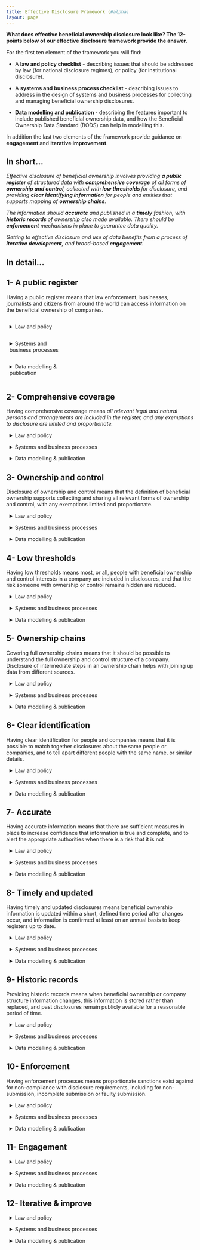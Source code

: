 ```yaml
---
title: Effective Disclosure Framework (#alpha)
layout: page
---
```

<style>
    
    .toggle {
        padding-inline-start: 0em;
        list-style-type: none;
    }
    /* Indent toggle children */
    
    .toggle > li > details {
        padding-left: 1.7em;
    }
    
    .toggle > li > details > summary {
        margin-left: -1.1em;
    }
    
    p > .user {
        opacity: 0.5;
    }
    
    td > .user,
    td > time {
        white-space: nowrap;
    }
    
    input[type="checkbox"] {
        transform: scale(1.5);
        margin-right: 0.6em;
        vertical-align: middle;
    }

    .checkbox {
        display: inline-flex;
        vertical-align: text-bottom;
        width: 16;
        height: 16;
        background-size: 16px;
        margin-left: 2px;
        margin-right: 5px;
    }
    
    .checkbox-on {
        background-image: url("data:image/svg+xml;charset=UTF-8,%3Csvg%20width%3D%2216%22%20height%3D%2216%22%20viewBox%3D%220%200%2016%2016%22%20fill%3D%22none%22%20xmlns%3D%22http%3A%2F%2Fwww.w3.org%2F2000%2Fsvg%22%3E%0A%3Crect%20width%3D%2216%22%20height%3D%2216%22%20fill%3D%22%2358A9D7%22%2F%3E%0A%3Cpath%20d%3D%22M6.71429%2012.2852L14%204.9995L12.7143%203.71436L6.71429%209.71378L3.28571%206.2831L2%207.57092L6.71429%2012.2852Z%22%20fill%3D%22white%22%2F%3E%0A%3C%2Fsvg%3E");
    }
    
    .checkbox-off {
        background-image: url("data:image/svg+xml;charset=UTF-8,%3Csvg%20width%3D%2216%22%20height%3D%2216%22%20viewBox%3D%220%200%2016%2016%22%20fill%3D%22none%22%20xmlns%3D%22http%3A%2F%2Fwww.w3.org%2F2000%2Fsvg%22%3E%0A%3Crect%20x%3D%220.75%22%20y%3D%220.75%22%20width%3D%2214.5%22%20height%3D%2214.5%22%20fill%3D%22white%22%20stroke%3D%22%2336352F%22%20stroke-width%3D%221.5%22%2F%3E%0A%3C%2Fsvg%3E");
    }
</style>
<article id="ab80ad47-8a16-4564-843b-df15969261a4" class="page sans">
    <div class="page-body">
        <p id="68de0ca2-8384-4208-a597-89b9f27a090b" class=""><strong>What does effective beneficial ownership disclosure look like? The 12-points below of our effective disclosure framework provide the answer. </strong></p>
        <p id="ea93b45f-14d4-4697-a04d-0eb15a2d19c0" class="">For the first ten element of the framework you will find:</p>
        <ul id="2b258b16-94c0-4e8c-ac31-7d6836f2fffa" class="bulleted-list">
            <li>A <strong>law and policy checklist</strong> - describing issues that should be addressed by law (for national disclosure regimes), or policy (for institutional disclosure).</li>
        </ul>
        <ul id="4d935753-ba0f-4226-b6f6-b201ee161e15" class="bulleted-list">
            <li>A <strong>systems and business process checklist</strong> - describing issues to address in the design of systems and business processes for collecting and managing beneficial ownership disclosures.</li>
        </ul>
        <ul id="b86dd533-6724-4b63-a846-ae0f2bf4addf" class="bulleted-list">
            <li><strong>Data modelling and publication  </strong> - describing the features important to include published beneficial ownership data, and how the Beneficial Ownership Data Standard (BODS) can help in modelling this.</li>
        </ul>
        <p id="0ea83f0f-444c-424f-b5cf-a58b5b61591c" class="">In addition the last two elements of the framework provide guidance on <strong>engagement </strong>and <strong>iterative improvement</strong>. </p>
        <h1 id="7a4d9ba8-05d4-44f1-b640-328c7ee2481f" class="">In short...</h1>
        <p id="d5b14333-83db-4770-a60c-643232a237fd" class=""><em>Effective disclosure of beneficial ownership involves providing </em><em><strong>a public register </strong></em><em>of structured data with </em><em><strong>comprehensive coverage</strong></em><em> of all forms of </em><em><strong>ownership and control</strong></em><em>, collected with </em><em><strong>low thresholds </strong></em><em>for disclosure, and providing </em><em><strong>clear identifying information</strong></em><em> for people and entities that supports mapping of </em><em><strong>ownership chains</strong></em><em>. </em></p>
        <p id="fd2c6101-d665-4d2a-80b9-53bec62572c0" class=""><em>The information should </em><strong><em>accurate</em></strong><em> and published in a </em><em><strong>timely</strong></em><em> fashion, with </em><em><strong>historic records </strong></em><em>of ownership also made available. There should be </em><strong><em>enforcement</em></strong><em> mechanisms in place to guarantee data quality. </em></p>
        <p id="17c1d810-c0a8-4965-80aa-7e0cf3afa1ed" class=""><em>Getting to effective disclosure and use of data benefits from a process of </em><strong><em>iterative development</em></strong><em>, and broad-based </em><strong><em>engagement</em></strong><em>.</em></p>
        <h1 id="ce418858-cadb-406a-829c-7f6854cb0cd8" class="">In detail...</h1>
        <h2 id="9e297dfe-0faf-4a06-a881-c9c7f4fc0f51" class="">1- A public register</h2>
        <p id="0b2e67a2-c3c2-4841-bc2c-5b97f7fed8c3" class="">Having a public register means that law enforcement, businesses, journalists and citizens from around the world can access information on the beneficial ownership of companies.</p>
        <div id="666d7cde-5124-4372-a44a-fcf250b655a6" class="column-list">
            <div id="a42538b9-b688-4dca-8792-e5ab453c6ad2" style="width:33.333333333333336%" class="column">
                <ul id="9fe7bdb7-4768-41d1-a874-10084cdf15c8" class="toggle">
                    <li>
                        <details closed>
                            <summary>Law and policy</summary>
                            <ul id="2c723647-0da1-4d01-8ecc-748455facb05" class="to-do-list">
                                <li>
                                    <div class="checkbox checkbox-off"></div> <span class="to-do-children-unchecked">There is a central register of beneficial ownership <a href="https://www.openownership.org/uploads/the%2Dcase%2Dfor%2Dpublic%2Dbeneficial%2Downership.pdf">Read More &gt;&gt;</a></span></li>
                            </ul>
                            <ul id="97ef2bd8-6c83-4480-89ca-392636b616a4" class="to-do-list">
                                <li>
                                    <div class="checkbox checkbox-off"></div> <span class="to-do-children-unchecked">The register is accessible online</span></li>
                            </ul>
                            <ul id="d9d43ade-5330-4e9a-a34e-df74270b6626" class="to-do-list">
                                <li>
                                    <div class="checkbox checkbox-off"></div> <span class="to-do-children-unchecked">Access is available to anyone</span></li>
                            </ul>
                            <ul id="a8ce0c61-5088-4641-a04a-c26c601f71cb" class="to-do-list">
                                <li>
                                    <div class="checkbox checkbox-off"></div> <span class="to-do-children-unchecked">Access does not require registration</span></li>
                            </ul>
                            <ul id="c08d00d8-fcac-4223-9993-aa0da9a090c7" class="to-do-list">
                                <li>
                                    <div class="checkbox checkbox-off"></div> <span class="to-do-children-unchecked">Access is free of charge</span></li>
                            </ul>
                            <ul id="75b6f825-ef16-41e1-a593-1b6eb4df18db" class="to-do-list">
                                <li>
                                    <div class="checkbox checkbox-off"></div> <span class="to-do-children-unchecked">Access is free of restrictive terms and conditions</span></li>
                            </ul>
                            <ul id="e83c5163-eab5-46d5-b498-02444775fb2b" class="to-do-list">
                                <li>
                                    <div class="checkbox checkbox-off"></div> <span class="to-do-children-unchecked">Relevant privacy laws and policies have been considered <a href="https://www.openownership.org/uploads/oo%2Ddata%2Dprotection%2Dand%2Dprivacy%2D188205.pdf">Read More &gt;&gt;</a></span></li>
                            </ul>
                        </details>
                    </li>
                </ul>
            </div>
            <div id="d702d7fc-dc03-4c0b-be6a-a7bc9bdc8950" style="width:33.333333333333336%" class="column">
                <ul id="8544f99e-1d13-4238-bf90-1ef1bffc73d9" class="toggle">
                    <li>
                        <details closed>
                            <summary>Systems and business processes</summary>
                            <ul id="4573ab99-72e6-4df6-a58f-0021a6484941" class="to-do-list">
                                <li>
                                    <div class="checkbox checkbox-off"></div> <span class="to-do-children-unchecked">The register can be searched by company name</span></li>
                            </ul>
                            <ul id="125d51ba-d35d-442e-bc63-fa258da04b8c" class="to-do-list">
                                <li>
                                    <div class="checkbox checkbox-off"></div> <span class="to-do-children-unchecked">The register can be searched by beneficial owner name</span></li>
                            </ul>
                            <p id="b855ac65-d0f9-46cd-85d1-c31cd03114ec" class="">
                            </p>
                        </details>
                    </li>
                </ul>
            </div>
            <div id="16ec26b9-c21b-4ecc-8009-595eac6f29dc" style="width:33.33333333333333%" class="column">
                <ul id="f3507874-d39c-4861-8dbe-2950eee08b5c" class="toggle">
                    <li>
                        <details closed>
                            <summary>Data modelling &amp; publication</summary>
                            <ul id="2d9a90d2-99d7-40ff-a889-751d6dec5366" class="to-do-list">
                                <li>
                                    <div class="checkbox checkbox-off"></div> <span class="to-do-children-unchecked">Information is collected and published as structured data</span></li>
                            </ul>
                            <ul id="9860bbbb-84b5-4dbd-9e3d-6d14f0115176" class="to-do-list">
                                <li>
                                    <div class="checkbox checkbox-off"></div> <span class="to-do-children-unchecked">Data is openly licensed</span></li>
                            </ul>
                            <ul id="75c26e58-8f44-448a-b020-6332873c9518" class="to-do-list">
                                <li>
                                    <div class="checkbox checkbox-off"></div> <span class="to-do-children-unchecked">Data is available in bulk</span></li>
                            </ul>
                            <ul id="a351e5c3-5c7e-48db-ba9c-1e457e56963d" class="to-do-list">
                                <li>
                                    <div class="checkbox checkbox-off"></div> <span class="to-do-children-unchecked">Bulk data is free of charge</span></li>
                            </ul>
                            <ul id="1c409680-d127-47d3-987f-4dec95ee6223" class="to-do-list">
                                <li>
                                    <div class="checkbox checkbox-off"></div> <span class="to-do-children-unchecked">Data is available via API</span></li>
                            </ul>
                            <ul id="d7228f37-12eb-4811-894c-0c6c60c3a4ed" class="to-do-list">
                                <li>
                                    <div class="checkbox checkbox-off"></div> <span class="to-do-children-unchecked">API access is free of charge</span></li>
                            </ul>
                            <ul id="24591589-2229-4cb6-9538-ab3b59823590" class="to-do-list">
                                <li>
                                    <div class="checkbox checkbox-off"></div> <span class="to-do-children-unchecked">Data is in BODS format <a href="ttp://standard.openownership.org">Read More &gt;&gt;</a></span></li>
                            </ul>
                        </details>
                    </li>
                </ul>
            </div>
        </div>
        <h2 id="5c364cfd-a6a4-45ae-a1a9-409a36b627c4" class="">2- Comprehensive coverage</h2>
        <p id="8d8821c9-2a4f-4a4e-8610-9f593caa1c40" class="">Having comprehensive coverage means <em>all relevant legal and natural persons and arrangements are included in the register, and any exemptions to disclosure are limited and proportionate.</em></p>
        <ul id="359c4a1a-341a-4874-b86c-97f0d6cefa74" class="toggle">
            <li>
                <details closed>
                    <summary>Law and policy</summary>
                    <ul id="ebd17985-05dc-4747-8a2b-cdad75eac3c3" class="to-do-list">
                        <li>
                            <div class="checkbox checkbox-off"></div> <span class="to-do-children-unchecked">Definitions clearly specify which legal entities and arrangements are covered by disclosure requirements</span></li>
                    </ul>
                    <ul id="f56e5b16-f9f9-452b-815f-185f561e9d00" class="to-do-list">
                        <li>
                            <div class="checkbox checkbox-off"></div> <span class="to-do-children-unchecked">Both nationals and non-national beneficial owners are covered by disclosure requirements</span></li>
                    </ul>
                    <ul id="ba5f175c-16dc-4b8f-b959-b86a9e87cca1" class="to-do-list">
                        <li>
                            <div class="checkbox checkbox-off"></div> <span class="to-do-children-unchecked">Any exemptions to the disclosure requirements for legal entities are clearly defined</span></li>
                    </ul>
                    <ul id="f724f0d3-6eae-4b5d-bf56-05e26a077b39" class="to-do-list">
                        <li>
                            <div class="checkbox checkbox-off"></div> <span class="to-do-children-unchecked">Any exemptions to the disclosure requirements for beneficial owners (natural persons) are clearly defined</span></li>
                    </ul>
                    <ul id="444f04ac-3a55-4e6f-92c2-e738c1c81fa6" class="to-do-list">
                        <li>
                            <div class="checkbox checkbox-off"></div> <span class="to-do-children-unchecked">The presence of, and reasons for, each case-by-case exemption must be clearly described</span></li>
                    </ul>
                </details>
            </li>
        </ul>
        <ul id="d8e0188f-1333-4748-8bec-42edb5dcd11c" class="toggle">
            <li>
                <details closed>
                    <summary>Systems and business processes</summary>
                    <ul id="107f8b6a-5fbe-4df8-8167-3c264a8d9342" class="to-do-list">
                        <li>
                            <div class="checkbox checkbox-off"></div> <span class="to-do-children-unchecked">There are clear business rules for how to apply for, and when to grant, exemptions</span></li>
                    </ul>
                    <ul id="f6e96551-64f5-4217-9d99-b62a418bfed3" class="to-do-list">
                        <li>
                            <div class="checkbox checkbox-off"></div> <span class="to-do-children-unchecked">((ToDo - Sys version of: The presence of, and reasons for, each case-by-case exemption must be clearly described))</span></li>
                    </ul>
                    <ul id="939ff6ae-ea02-4dbf-8154-68811386fede" class="to-do-list">
                        <li>
                            <div class="checkbox checkbox-off"></div> <span class="to-do-children-unchecked">Where case-by-case exemptions are granted, policies are in place to redact or remove existing data</span></li>
                    </ul>
                </details>
            </li>
        </ul>
        <ul id="021dbe75-c322-49a2-b0da-b022fa5b0cc7" class="toggle">
            <li>
                <details closed>
                    <summary>Data modelling &amp; publication</summary>
                    <ul id="2cd0a430-e5af-40ca-9889-4d3e4110a1f4" class="to-do-list">
                        <li>
                            <div class="checkbox checkbox-off"></div> <span class="to-do-children-unchecked">((ToDo - Data version of The presence of, and reasons for, each case-by-case exemption must be clearly described))</span></li>
                    </ul>
                    <p id="cfd32366-654b-4618-ab94-74ee9c3a1c85" class="block-color-blue_background">BODS provides the means to describe a wide range of legal entities, and supports publication of details on exemptions through the <code><a href="%5Bhttp://standard.openownership.org/en/v0%E2%B8%BB2%E2%B8%BB0/schema/reference.html#person%E2%B8%BBstatement.json,,personType%5D(http://standard.openownership.org/en/v0%E2%B8%BB2%E2%B8%BB0/schema/reference.html#person%E2%B8%BBstatement.json,,personType)">personType</a></code> and <code><a href="%5Bhttp://standard.openownership.org/en/v0%E2%B8%BB2%E2%B8%BB0/schema/reference.html#person%E2%B8%BBstatement.json,,unspecifiedPersonDetails/reason%5D(http://standard.openownership.org/en/v0%E2%B8%BB2%E2%B8%BB0/schema/reference.html#person%E2%B8%BBstatement.json,,unspecifiedPersonDetails/reason)">unspecifiedPersonDetails</a></code> fields.</p>
                </details>
            </li>
        </ul>
        <h2 id="c0064816-0d6a-4421-84f0-74459878808d" class="">3- Ownership and control</h2>
        <p id="366cb6c6-a24a-47bd-851b-5f2ad4e6fd75" class="">Disclosure of ownership and control means that the definition of beneficial ownership supports collecting and sharing all relevant forms of ownership and control, with any exemptions limited and proportionate.</p>
        <ul id="6639b7a1-9776-4215-9a2b-b745f6a6dd3b" class="toggle">
            <li>
                <details closed>
                    <summary>Law and policy</summary>
                    <ul id="4418233f-eb67-41ca-954d-5d627386560d" class="to-do-list">
                        <li>
                            <div class="checkbox checkbox-off"></div> <span class="to-do-children-unchecked">There is a clear and agreed definition of what constitutes beneficial ownership and control</span></li>
                    </ul>
                    <ul id="c8c51377-aaa0-478a-9bc4-675520ad33c8" class="to-do-list">
                        <li>
                            <div class="checkbox checkbox-off"></div> <span class="to-do-children-unchecked">Shareholding is captured within the definition of beneficial ownership and control</span></li>
                    </ul>
                    <ul id="b58c0483-019c-483c-83ce-414f81d0bd32" class="to-do-list">
                        <li>
                            <div class="checkbox checkbox-off"></div> <span class="to-do-children-unchecked">Voting rights are captured within the definition of beneficial ownership and control</span></li>
                    </ul>
                    <ul id="d9c5b9d8-5384-4c80-9b2b-13f2d988f3c3" class="to-do-list">
                        <li>
                            <div class="checkbox checkbox-off"></div> <span class="to-do-children-unchecked">Rights to appoint the board are captured within the definition of beneficial ownership and control</span></li>
                    </ul>
                    <ul id="8776e721-881d-4e16-bc84-b0c61731518e" class="to-do-list">
                        <li>
                            <div class="checkbox checkbox-off"></div> <span class="to-do-children-unchecked">Other forms of influence or control are captured within the definition of beneficial ownership and control</span></li>
                    </ul>
                    <ul id="d622be2b-ff35-4634-85a0-8980db39285f" class="to-do-list">
                        <li>
                            <div class="checkbox checkbox-off"></div> <span class="to-do-children-unchecked">Formal or informal rights to surplus income or profits are captured within the definition of beneficial ownership and control</span></li>
                    </ul>
                    <ul id="113bce94-cb01-4eab-bb33-5d1f991744e7" class="to-do-list">
                        <li>
                            <div class="checkbox checkbox-off"></div> <span class="to-do-children-unchecked">Control of state owned enterprises is captured within the definition of beneficial ownership or control</span></li>
                    </ul>
                    <ul id="8cd9f80b-25bd-4956-955a-fd334fd8577b" class="to-do-list">
                        <li>
                            <div class="checkbox checkbox-off"></div> <span class="to-do-children-unchecked">Roles in trusts or trust-like arrangements (beneficiary, trustee, settlor, protector, senior managing official) are captured within the definition of beneficial ownership or control</span></li>
                    </ul>
                </details>
            </li>
        </ul>
        <ul id="7981d1df-9596-4d66-80e6-f0852366b503" class="toggle">
            <li>
                <details closed>
                    <summary>Systems and business processes</summary>
                    <ul id="82578c6a-1272-4d65-82df-0cddf48ffe2c" class="to-do-list">
                        <li>
                            <div class="checkbox checkbox-off"></div> <span class="to-do-children-unchecked">((ToDo - Sys version of: Shareholding is captured within the definition of beneficial ownership and control))</span></li>
                    </ul>
                    <ul id="54ec321f-bbb9-46d3-b6c8-d19d4cefe26f" class="to-do-list">
                        <li>
                            <div class="checkbox checkbox-off"></div> <span class="to-do-children-unchecked">((ToDo - Sys version of: Voting rights are captured within the definition of beneficial ownership and control))</span></li>
                    </ul>
                    <ul id="34b83721-0eee-413d-9e90-34df300a0722" class="to-do-list">
                        <li>
                            <div class="checkbox checkbox-off"></div> <span class="to-do-children-unchecked">((ToDo - Sys version of: Rights to appoint the board are captured within the definition of beneficial ownership and control))</span></li>
                    </ul>
                    <ul id="7c4fff38-86cf-4070-b2b1-eb16c5178553" class="to-do-list">
                        <li>
                            <div class="checkbox checkbox-off"></div> <span class="to-do-children-unchecked">((ToDo - Sys version of: Other forms of influence or control are captured within the definition of beneficial ownership and control))</span></li>
                    </ul>
                    <ul id="be180d4a-83e2-4a4f-9f83-17039d7e68ed" class="to-do-list">
                        <li>
                            <div class="checkbox checkbox-off"></div> <span class="to-do-children-unchecked">((ToDo - Sys version of: Formal or informal rights to surplus income or profits are captured within the definition of beneficial ownership and control))</span></li>
                    </ul>
                    <ul id="a91e0289-f295-4c03-82a6-8edad095a383" class="to-do-list">
                        <li>
                            <div class="checkbox checkbox-off"></div> <span class="to-do-children-unchecked">((ToDo - Sys version of: Control of state owned enterprises is captured within the definition of beneficial ownership or control))</span></li>
                    </ul>
                    <ul id="e619790e-08aa-4292-89bb-c4de0b560b94" class="to-do-list">
                        <li>
                            <div class="checkbox checkbox-off"></div> <span class="to-do-children-unchecked">((ToDo - Sys version of: Roles in trusts or trust-like arrangements (beneficiary, trustee, settlor, protector, senior managing official) are captured within the definition of beneficial ownership or control))</span></li>
                    </ul>
                </details>
            </li>
        </ul>
        <ul id="136b1d8e-646c-4e2f-bb0a-24540bd7997a" class="toggle">
            <li>
                <details closed>
                    <summary>Data modelling &amp; publication</summary>
                    <ul id="fd78d5ed-4769-4cec-b2ec-629e7184a858" class="to-do-list">
                        <li>
                            <div class="checkbox checkbox-off"></div> <span class="to-do-children-unchecked">((ToDo - Data version of Shareholding is captured within the definition of beneficial ownership and control))</span></li>
                    </ul>
                    <ul id="663ab7dd-f57b-4512-8303-931e6f360e6c" class="to-do-list">
                        <li>
                            <div class="checkbox checkbox-off"></div> <span class="to-do-children-unchecked">((ToDo - Data version of Voting rights are captured within the definition of beneficial ownership and control))</span></li>
                    </ul>
                    <ul id="4d8c235b-f2fc-4b1e-947a-5a085f953c90" class="to-do-list">
                        <li>
                            <div class="checkbox checkbox-off"></div> <span class="to-do-children-unchecked">((ToDo - Data version of Rights to appoint the board are captured within the definition of beneficial ownership and control))</span></li>
                    </ul>
                    <ul id="6e099434-a592-4cf2-b0f3-650eda96ce60" class="to-do-list">
                        <li>
                            <div class="checkbox checkbox-off"></div> <span class="to-do-children-unchecked">((ToDo - Data version of Other forms of influence or control are captured within the definition of beneficial ownership and control))</span></li>
                    </ul>
                    <ul id="7ca35f05-95eb-4ca1-82c3-96f218d5d246" class="to-do-list">
                        <li>
                            <div class="checkbox checkbox-off"></div> <span class="to-do-children-unchecked">((ToDo - Data version of Formal or informal rights to surplus income or profits are captured within the definition of beneficial ownership and control))</span></li>
                    </ul>
                    <ul id="1b653589-3b5e-4bdc-bc5f-d0ccf143610d" class="to-do-list">
                        <li>
                            <div class="checkbox checkbox-off"></div> <span class="to-do-children-unchecked">((ToDo - Data version of Control of state owned enterprises is captured within the definition of beneficial ownership or control))</span></li>
                    </ul>
                    <ul id="45280087-6113-4fc0-aaa6-00871038049d" class="to-do-list">
                        <li>
                            <div class="checkbox checkbox-off"></div> <span class="to-do-children-unchecked">((ToDo - Data version of Roles in trusts or trust-like arrangements (beneficiary, trustee, settlor, protector, senior managing official) are captured within the definition of beneficial ownership or control))</span></li>
                    </ul>
                    <p id="ae420292-f4da-4f2e-8d12-c87684a4d1fd" class="">An <a href="%5Bhttp://standard.openownership.org/en/v0%E2%B8%BB2%E2%B8%BB0/schema/reference.html#ownershiporcontrolstatement%5D(http://standard.openownership.org/en/v0%E2%B8%BB2%E2%B8%BB0/schema/reference.html#ownershiporcontrolstatement)">OwnershipOrControlStatement</a> is used to record each different interest held by an owner in a legal entity.</p>
                </details>
            </li>
        </ul>
        <h2 id="aff362d0-dac3-440b-807d-588e17ee7cde" class="">4- Low thresholds</h2>
        <p id="77b05421-c587-4577-8466-4940ed2566a4" class="">Having low thresholds means most, or all, people with beneficial ownership and control interests in a company are included in disclosures, and that the risk someone with ownership or control remains hidden are reduced.</p>
        <ul id="d4fec329-988e-4e7e-b471-3a0ad5ba6c02" class="toggle">
            <li>
                <details closed>
                    <summary>Law and policy</summary>
                    <ul id="f55c7273-208b-4b40-8f45-76ab40474303" class="to-do-list">
                        <li>
                            <div class="checkbox checkbox-off"></div> <span class="to-do-children-unchecked">A risk based approach is used to set disclosure thresholds</span></li>
                    </ul>
                    <ul id="d059888d-9a63-4a36-9478-a97e9bcf90bf" class="to-do-list">
                        <li>
                            <div class="checkbox checkbox-off"></div> <span class="to-do-children-unchecked">There is a low default threshold for disclosure of shareholding</span></li>
                    </ul>
                    <ul id="a63bac09-25c0-4cb4-96da-f645cb176a22" class="to-do-list">
                        <li>
                            <div class="checkbox checkbox-off"></div> <span class="to-do-children-unchecked">There is a low default threshold for disclosure of voting rights</span></li>
                    </ul>
                    <ul id="a9eb7497-637a-4084-ad0e-5fff4bd98171" class="to-do-list">
                        <li>
                            <div class="checkbox checkbox-off"></div> <span class="to-do-children-unchecked">A lower threshold is set for high-risk companies or persons</span></li>
                    </ul>
                    <ul id="42a34a7c-d6f7-4133-8acf-068c3858524a" class="to-do-list">
                        <li>
                            <div class="checkbox checkbox-off"></div> <span class="to-do-children-unchecked">Disclosures should provide the exact percentage of shares held</span></li>
                    </ul>
                    <ul id="aa409bc3-6e76-46ab-b8ec-80e4fc075701" class="to-do-list">
                        <li>
                            <div class="checkbox checkbox-off"></div> <span class="to-do-children-unchecked">Disclosures should provide the exact proportion of votes held</span></li>
                    </ul>
                    <ul id="0b1bec23-eccc-4067-bff8-f17b27a42d19" class="to-do-list">
                        <li>
                            <div class="checkbox checkbox-off"></div> <span class="to-do-children-unchecked">There is a clear process for calculating when shareholding or control percentages reach thresholds</span></li>
                    </ul>
                </details>
            </li>
        </ul>
        <ul id="41d28f10-9df2-4f01-92c5-ca9fe3c90368" class="toggle">
            <li>
                <details closed>
                    <summary>Systems and business processes</summary>
                    <ul id="a735fba4-39d3-4086-8d67-7173fc1520d6" class="to-do-list">
                        <li>
                            <div class="checkbox checkbox-off"></div> <span class="to-do-children-unchecked">((ToDo - Sys version of: There is a low default threshold for disclosure of shareholding))</span></li>
                    </ul>
                    <ul id="71d379af-166a-4733-b038-5107c00667d6" class="to-do-list">
                        <li>
                            <div class="checkbox checkbox-off"></div> <span class="to-do-children-unchecked">((ToDo - Sys version of: There is a low default threshold for disclosure of voting rights))</span></li>
                    </ul>
                    <ul id="00c82b1a-d340-4837-aa78-ebd27b18c34f" class="to-do-list">
                        <li>
                            <div class="checkbox checkbox-off"></div> <span class="to-do-children-unchecked">((ToDo - Sys version of: A lower threshold is set for high-risk companies or persons))</span></li>
                    </ul>
                    <ul id="6b67281c-c6a9-4d51-b10d-60e1a959b731" class="to-do-list">
                        <li>
                            <div class="checkbox checkbox-off"></div> <span class="to-do-children-unchecked">((ToDo - Sys version of: Disclosures should provide the exact percentage of shares held ))</span></li>
                    </ul>
                    <ul id="bfb683cd-b0d5-4d94-a7fd-89747c01c923" class="to-do-list">
                        <li>
                            <div class="checkbox checkbox-off"></div> <span class="to-do-children-unchecked">((ToDo - Sys version of: Disclosures should provide the exact proportion of votes held ))</span></li>
                    </ul>
                    <ul id="598ba7cc-df9d-4730-bed6-0b5712aae33e" class="to-do-list">
                        <li>
                            <div class="checkbox checkbox-off"></div> <span class="to-do-children-unchecked">((ToDo - Sys version of: There is a clear process for calculating when shareholding or control percentages reach thresholds))</span></li>
                    </ul>
                </details>
            </li>
        </ul>
        <ul id="6f896d04-45fb-4396-9f52-b3661ef403c0" class="toggle">
            <li>
                <details closed>
                    <summary>Data modelling &amp; publication</summary>
                    <ul id="d7c9c9c1-2345-46c3-8226-5fc268cd8271" class="to-do-list">
                        <li>
                            <div class="checkbox checkbox-off"></div> <span class="to-do-children-unchecked">((ToDo - Data version of There is a low default threshold for disclosure of shareholding))</span></li>
                    </ul>
                    <ul id="b07322b1-9b4a-4e46-ae6a-047a636d24c2" class="to-do-list">
                        <li>
                            <div class="checkbox checkbox-off"></div> <span class="to-do-children-unchecked">((ToDo - Data version of There is a low default threshold for disclosure of voting rights))</span></li>
                    </ul>
                    <ul id="ef3db772-901f-49a2-b19d-50e4d73f2348" class="to-do-list">
                        <li>
                            <div class="checkbox checkbox-off"></div> <span class="to-do-children-unchecked">((ToDo - Data version of A lower threshold is set for high-risk companies or persons))</span></li>
                    </ul>
                    <ul id="5fcd730b-99ed-4e63-8f03-35ee8919f822" class="to-do-list">
                        <li>
                            <div class="checkbox checkbox-off"></div> <span class="to-do-children-unchecked">((ToDo - Data version of Disclosures should provide the exact percentage of shares held ))</span></li>
                    </ul>
                    <ul id="2e86a167-97ab-44ea-9d76-1991565257ba" class="to-do-list">
                        <li>
                            <div class="checkbox checkbox-off"></div> <span class="to-do-children-unchecked">((ToDo - Data version of Disclosures should provide the exact proportion of votes held ))</span></li>
                    </ul>
                    <ul id="5521874b-a6f8-4f9a-b5ba-3fbadb70d076" class="to-do-list">
                        <li>
                            <div class="checkbox checkbox-off"></div> <span class="to-do-children-unchecked">((ToDo - Data version of There is a clear process for calculating when shareholding or control percentages reach thresholds))</span></li>
                    </ul>
                    <p id="350fa501-8340-4610-a326-7b36368e7cbf" class="">BODS supports declaration of interests with an exact <a href="%5Bhttp://standard.openownership.org/en/v0%E2%B8%BB2%E2%B8%BB0/schema/reference.html#share%5D(http://standard.openownership.org/en/v0%E2%B8%BB2%E2%B8%BB0/schema/reference.html#share)">share or with a range</a>.</p>
                </details>
            </li>
        </ul>
        <h2 id="9e7b25ab-8dd2-41a4-98ac-38bac2c72ad9" class="">5- Ownership chains</h2>
        <p id="03420812-dc84-4cd4-9cb4-dcbb6484ddca" class="">Covering full ownership chains means that it should be possible to understand the full ownership and control structure of a company. Disclosure of intermediate steps in an ownership chain helps with joining up data from different sources.</p>
        <ul id="9e70139f-640d-4624-b63a-a51ce22ee60e" class="toggle">
            <li>
                <details closed>
                    <summary>Law and policy</summary>
                    <ul id="cf9259c1-c0a6-41f2-9842-9585ea1dc906" class="to-do-list">
                        <li>
                            <div class="checkbox checkbox-off"></div> <span class="to-do-children-unchecked">Disclosures always provide the means to identify the ultimate beneficial owner</span></li>
                    </ul>
                    <ul id="2d97d0e4-0b3c-425b-959a-35060eb72241" class="to-do-list">
                        <li>
                            <div class="checkbox checkbox-off"></div> <span class="to-do-children-unchecked">When ownership or control is held indirectly the first tier of legal ownership or control is included in disclosure</span></li>
                    </ul>
                    <ul id="58122502-1827-4c38-8530-9f9246497f7b" class="to-do-list">
                        <li>
                            <div class="checkbox checkbox-off"></div> <span class="to-do-children-unchecked">When ownership or control is held indirectly the full ownership chain between legal entity and ultimate beneficial owner is included in disclosures</span></li>
                    </ul>
                    <ul id="7d91f979-d1de-4ee3-bc57-fb7c8d803bbe" class="to-do-list">
                        <li>
                            <div class="checkbox checkbox-off"></div> <span class="to-do-children-unchecked">Where beneficial or legal ownership is held through a variety of different mechanisms, each individual interest or ownership chain is disclosed</span></li>
                    </ul>
                </details>
            </li>
        </ul>
        <ul id="953f89d4-a725-47e8-b44d-24059224ed6c" class="toggle">
            <li>
                <details closed>
                    <summary>Systems and business processes</summary>
                    <ul id="c2163a5c-f36c-4e0e-9166-e7e639c0a767" class="to-do-list">
                        <li>
                            <div class="checkbox checkbox-off"></div> <span class="to-do-children-unchecked">((ToDo - Sys version of: Disclosures always provide the means to identify the ultimate beneficial owner))</span></li>
                    </ul>
                    <ul id="2bfdadbf-95a4-4303-8b4f-9e920495e906" class="to-do-list">
                        <li>
                            <div class="checkbox checkbox-off"></div> <span class="to-do-children-unchecked">((ToDo - Sys version of: When ownership or control is held indirectly the first tier of legal ownership or control is included in disclosure))</span></li>
                    </ul>
                    <ul id="835193e3-438b-4303-9078-84a45bc5e5fc" class="to-do-list">
                        <li>
                            <div class="checkbox checkbox-off"></div> <span class="to-do-children-unchecked">((ToDo - Sys version of: When ownership or control is held indirectly the full ownership chain between legal entity and ultimate beneficial owner is included in disclosures))</span></li>
                    </ul>
                    <ul id="09c67652-7a34-4bd9-ba19-0294ca33c83c" class="to-do-list">
                        <li>
                            <div class="checkbox checkbox-off"></div> <span class="to-do-children-unchecked">((ToDo - Sys version of: Where beneficial or legal ownership is held through a variety of different mechanisms, each individual interest or ownership chain is disclosed))</span></li>
                    </ul>
                </details>
            </li>
        </ul>
        <ul id="080f9520-2cae-4b35-985d-83a0a411861c" class="toggle">
            <li>
                <details closed>
                    <summary>Data modelling &amp; publication</summary>
                    <ul id="dc7a435b-4400-46c1-b633-58a1bd2d701d" class="to-do-list">
                        <li>
                            <div class="checkbox checkbox-off"></div> <span class="to-do-children-unchecked">((ToDo - Data version of Disclosures always provide the means to identify the ultimate beneficial owner))</span></li>
                    </ul>
                    <ul id="97735efe-35ef-46f4-85b7-d98f699a8c46" class="to-do-list">
                        <li>
                            <div class="checkbox checkbox-off"></div> <span class="to-do-children-unchecked">((ToDo - Data version of When ownership or control is held indirectly the first tier of legal ownership or control is included in disclosure))</span></li>
                    </ul>
                    <ul id="b73640f6-ca9a-4a9f-84f6-d3c714ca50c0" class="to-do-list">
                        <li>
                            <div class="checkbox checkbox-off"></div> <span class="to-do-children-unchecked">((ToDo - Data version of When ownership or control is held indirectly the full ownership chain between legal entity and ultimate beneficial owner is included in disclosures))</span></li>
                    </ul>
                    <ul id="2beb1687-4a4d-45f8-a2f1-32ebf2acfbdd" class="to-do-list">
                        <li>
                            <div class="checkbox checkbox-off"></div> <span class="to-do-children-unchecked">((ToDo - Data version of Where beneficial or legal ownership is held through a variety of different mechanisms, each individual interest or ownership chain is disclosed))</span></li>
                    </ul>
                </details>
            </li>
        </ul>
        <h2 id="f5e5cbed-d060-4562-a3e1-07239643bb62" class="">6- Clear identification</h2>
        <p id="66496644-fe34-4cdd-89f3-f25db76487ab" class="">Having clear identification for people and companies means that it is possible to match together disclosures about the same people or companies, and to tell apart different people with the same name, or similar details.</p>
        <ul id="e9332b76-970c-4af9-a44e-fb5150a3ff05" class="toggle">
            <li>
                <details closed>
                    <summary>Law and policy</summary>
                    <ul id="c332bd41-1f8d-42dc-8b24-3006eb92734f" class="to-do-list">
                        <li>
                            <div class="checkbox checkbox-off"></div> <span class="to-do-children-unchecked">Unique and permanent identifiers (such as company number or tax identifiers) will be collected for domestic registered entities</span></li>
                    </ul>
                    <ul id="773019bc-d35f-4eb3-99b7-0547a3e6efce" class="to-do-list">
                        <li>
                            <div class="checkbox checkbox-off"></div> <span class="to-do-children-unchecked">Identifiers &amp; scheme names (i.e. name of relevant corporate registry) be collected for foreign registered entities</span></li>
                    </ul>
                    <ul id="d41ed0b3-f3b2-4125-b318-a7c1f505a64f" class="to-do-list">
                        <li>
                            <div class="checkbox checkbox-off"></div> <span class="to-do-children-unchecked">Unique and permanent identifiers and scheme names will be collected for non-registered domestic legal arrangements (e.g. taxpayer identifier number for trusts)</span></li>
                    </ul>
                    <ul id="660a36a3-4d18-4a3f-b818-f7eb5bc40c29" class="to-do-list">
                        <li>
                            <div class="checkbox checkbox-off"></div> <span class="to-do-children-unchecked">Unique and permanent identifiers (such as taxpayer number) will be collected for domestic natural person</span></li>
                    </ul>
                    <ul id="260e8316-71e7-44e9-aea6-f68d9a466ee0" class="to-do-list">
                        <li>
                            <div class="checkbox checkbox-off"></div> <span class="to-do-children-unchecked">Unique identifiers for foreign natural persons (such as taxpayer number) will be collected</span></li>
                    </ul>
                    <ul id="ce8689d7-23c8-497c-82cb-e307006a826b" class="to-do-list">
                        <li>
                            <div class="checkbox checkbox-off"></div> <span class="to-do-children-unchecked">The publication of information about, and identifiers of, natural persons is consistent with relevant privacy laws</span></li>
                    </ul>
                    <ul id="50fb62c8-0ac5-4cc0-bcb9-c2c86403250d" class="to-do-list">
                        <li>
                            <div class="checkbox checkbox-off"></div> <span class="to-do-children-unchecked">Natural persons who are Politically Exposed Persons must be declared as such</span></li>
                    </ul>
                    <ul id="c50676d2-69e0-442b-ae68-3fd7e0a85499" class="to-do-list">
                        <li>
                            <div class="checkbox checkbox-off"></div> <span class="to-do-children-unchecked">The reason for someone being consider a PEP is collected</span></li>
                    </ul>
                    <ul id="423e6ab9-2667-4ae9-ba90-c459d6bcc542" class="to-do-list">
                        <li>
                            <div class="checkbox checkbox-off"></div> <span class="to-do-children-unchecked">The dates during which someone is considered a PEP are collected</span></li>
                    </ul>
                    <ul id="a0979b03-92ef-46ee-8182-402da574692f" class="to-do-list">
                        <li>
                            <div class="checkbox checkbox-off"></div> <span class="to-do-children-unchecked">The date of birth of beneficial owners will be collected</span></li>
                    </ul>
                    <ul id="14e451a3-5ea3-458e-9c8f-b0961fcde595" class="to-do-list">
                        <li>
                            <div class="checkbox checkbox-off"></div> <span class="to-do-children-unchecked">A contract address for beneficial owners will be collected</span></li>
                    </ul>
                    <ul id="28ba03a4-8908-4690-abbd-82ff944ebef6" class="to-do-list">
                        <li>
                            <div class="checkbox checkbox-off"></div> <span class="to-do-children-unchecked">The nationalities of beneficial owners will be collected</span></li>
                    </ul>
                    <ul id="c5260f5f-7692-42e8-99dd-f2386410b22b" class="to-do-list">
                        <li>
                            <div class="checkbox checkbox-off"></div> <span class="to-do-children-unchecked">The place of birth of beneficial owners will be collected</span></li>
                    </ul>
                    <ul id="91284d5b-fdeb-441b-9a89-2af2a8f6c640" class="to-do-list">
                        <li>
                            <div class="checkbox checkbox-off"></div> <span class="to-do-children-unchecked">The place of residence of beneficial owners will be collected</span></li>
                    </ul>
                    <ul id="d37dd4e4-655e-4c00-a64e-9ca9552b6a77" class="to-do-list">
                        <li>
                            <div class="checkbox checkbox-off"></div> <span class="to-do-children-unchecked">The tax residencies of beneficial owners will be collected</span></li>
                    </ul>
                </details>
            </li>
        </ul>
        <ul id="febab35b-e0ac-4fdd-a8f3-6cbe075265d0" class="toggle">
            <li>
                <details closed>
                    <summary>Systems and business processes</summary>
                    <ul id="48306449-e886-428f-8ed0-90ae879b5b51" class="to-do-list">
                        <li>
                            <div class="checkbox checkbox-off"></div> <span class="to-do-children-unchecked">((ToDo - Sys version of: Unique and permanent identifiers (such as company number or tax identifiers) will be collected for domestic registered entities))</span></li>
                    </ul>
                    <ul id="e5657932-44d1-42e7-a62c-4297c9b0d2a9" class="to-do-list">
                        <li>
                            <div class="checkbox checkbox-off"></div> <span class="to-do-children-unchecked">((ToDo - Sys version of: Identifiers &amp; scheme names (i.e. name of relevant corporate registry) be collected for foreign registered entities))</span></li>
                    </ul>
                    <ul id="020a5aa6-bef0-453b-85dc-0b1937f6b2bd" class="to-do-list">
                        <li>
                            <div class="checkbox checkbox-off"></div> <span class="to-do-children-unchecked">((ToDo - Sys version of: Unique and permanent identifiers and scheme names will be collected for non-registered domestic legal arrangements (e.g. taxpayer identifier number for trusts)))</span></li>
                    </ul>
                    <ul id="c6acfaaa-01e0-44d9-b78b-546c1b0da73b" class="to-do-list">
                        <li>
                            <div class="checkbox checkbox-off"></div> <span class="to-do-children-unchecked">((ToDo - Sys version of: Unique and permanent identifiers (such as taxpayer number) will be collected for domestic natural person))</span></li>
                    </ul>
                    <ul id="785363c3-b18a-4c8a-b478-58fe3c62b823" class="to-do-list">
                        <li>
                            <div class="checkbox checkbox-off"></div> <span class="to-do-children-unchecked">((ToDo - Sys version of: Unique identifiers for foreign natural persons (such as taxpayer number) will be collected))</span></li>
                    </ul>
                    <ul id="2e2b5392-5eb3-43fe-a074-8a61b461b2be" class="to-do-list">
                        <li>
                            <div class="checkbox checkbox-off"></div> <span class="to-do-children-unchecked">((ToDo - Sys version of: The publication of information about, and identifiers of, natural persons is consistent with relevant privacy laws))</span></li>
                    </ul>
                    <ul id="fafad233-55c2-4542-96e6-e732024ae4ca" class="to-do-list">
                        <li>
                            <div class="checkbox checkbox-off"></div> <span class="to-do-children-unchecked">((ToDo - Sys version of: Natural persons who are Politically Exposed Persons must be declared as such))</span></li>
                    </ul>
                    <ul id="21018332-1fce-403e-9b54-f5c152cf67fa" class="to-do-list">
                        <li>
                            <div class="checkbox checkbox-off"></div> <span class="to-do-children-unchecked">((ToDo - Sys version of: The reason for someone being consider a PEP is collected))</span></li>
                    </ul>
                    <ul id="814a31b0-4237-47c4-a092-59a4d1fd2382" class="to-do-list">
                        <li>
                            <div class="checkbox checkbox-off"></div> <span class="to-do-children-unchecked">((ToDo - Sys version of: The dates during which someone is considered a PEP are collected))</span></li>
                    </ul>
                    <ul id="5163ce59-a098-4f10-a8d4-10b05edc7bb9" class="to-do-list">
                        <li>
                            <div class="checkbox checkbox-off"></div> <span class="to-do-children-unchecked">((ToDo - Sys version of: The date of birth of beneficial owners will be collected))</span></li>
                    </ul>
                    <ul id="11cd028d-0b31-4f00-a6ad-b15747b9fbe5" class="to-do-list">
                        <li>
                            <div class="checkbox checkbox-off"></div> <span class="to-do-children-unchecked">((ToDo - Sys version of: A contract address for beneficial owners will be collected))</span></li>
                    </ul>
                    <ul id="86e06019-42f7-49c3-a1f6-6da17abaf207" class="to-do-list">
                        <li>
                            <div class="checkbox checkbox-off"></div> <span class="to-do-children-unchecked">((ToDo - Sys version of: The nationalities of beneficial owners will be collected))</span></li>
                    </ul>
                    <ul id="8fc001b8-2bc8-4f23-8174-db2d8f8f2025" class="to-do-list">
                        <li>
                            <div class="checkbox checkbox-off"></div> <span class="to-do-children-unchecked">((ToDo - Sys version of: The place of birth of beneficial owners will be collected))</span></li>
                    </ul>
                    <ul id="70713a21-9960-437b-8831-8a11c8458c94" class="to-do-list">
                        <li>
                            <div class="checkbox checkbox-off"></div> <span class="to-do-children-unchecked">((ToDo - Sys version of: The place of residence of beneficial owners will be collected))</span></li>
                    </ul>
                    <ul id="90a7b3b5-2903-4820-8239-937790f3aa94" class="to-do-list">
                        <li>
                            <div class="checkbox checkbox-off"></div> <span class="to-do-children-unchecked">((ToDo - Sys version of: The tax residencies of beneficial owners will be collected))</span></li>
                    </ul>
                </details>
            </li>
        </ul>
        <ul id="ed588a86-3465-4bcb-a686-55fc09f81d96" class="toggle">
            <li>
                <details closed>
                    <summary>Data modelling &amp; publication</summary>
                    <ul id="5ec3e3c8-cf2a-4cfb-af43-e0afd8f89c86" class="to-do-list">
                        <li>
                            <div class="checkbox checkbox-off"></div> <span class="to-do-children-unchecked">((ToDo - Data version of Unique and permanent identifiers (such as company number or tax identifiers) will be collected for domestic registered entities))</span></li>
                    </ul>
                    <ul id="cc8fd5c3-2171-4495-99b9-9fd525c0f2e5" class="to-do-list">
                        <li>
                            <div class="checkbox checkbox-off"></div> <span class="to-do-children-unchecked">((ToDo - Data version of Identifiers &amp; scheme names (i.e. name of relevant corporate registry) be collected for foreign registered entities))</span></li>
                    </ul>
                    <ul id="f084ed32-8755-4b5d-b2f1-545bb947759a" class="to-do-list">
                        <li>
                            <div class="checkbox checkbox-off"></div> <span class="to-do-children-unchecked">((ToDo - Data version of Unique and permanent identifiers and scheme names will be collected for non-registered domestic legal arrangements (e.g. taxpayer identifier number for trusts)))</span></li>
                    </ul>
                    <ul id="e1b35fca-6d4d-4db5-99e2-19a1659878f7" class="to-do-list">
                        <li>
                            <div class="checkbox checkbox-off"></div> <span class="to-do-children-unchecked">((ToDo - Data version of Unique and permanent identifiers (such as taxpayer number) will be collected for domestic natural person))</span></li>
                    </ul>
                    <ul id="9aa993af-8b4f-46fd-94d8-065d9dbafc52" class="to-do-list">
                        <li>
                            <div class="checkbox checkbox-off"></div> <span class="to-do-children-unchecked">((ToDo - Data version of Unique identifiers for foreign natural persons (such as taxpayer number) will be collected))</span></li>
                    </ul>
                    <ul id="740dbf48-40b8-4919-92e2-4937528bcfe6" class="to-do-list">
                        <li>
                            <div class="checkbox checkbox-off"></div> <span class="to-do-children-unchecked">((ToDo - Data version of The publication of information about, and identifiers of, natural persons is consistent with relevant privacy laws))</span></li>
                    </ul>
                    <ul id="5f08eeff-7a8b-4776-bd33-ed749da9df5b" class="to-do-list">
                        <li>
                            <div class="checkbox checkbox-off"></div> <span class="to-do-children-unchecked">((ToDo - Data version of Natural persons who are Politically Exposed Persons must be declared as such))</span></li>
                    </ul>
                    <ul id="8f099f15-b80b-4aca-b356-545398063dd0" class="to-do-list">
                        <li>
                            <div class="checkbox checkbox-off"></div> <span class="to-do-children-unchecked">((ToDo - Data version of The reason for someone being consider a PEP is collected))</span></li>
                    </ul>
                    <ul id="b2d40676-0e7b-405d-8a27-504c1a087239" class="to-do-list">
                        <li>
                            <div class="checkbox checkbox-off"></div> <span class="to-do-children-unchecked">((ToDo - Data version of The dates during which someone is considered a PEP are collected))</span></li>
                    </ul>
                    <ul id="7fc48a3b-8a08-47bc-a3b8-99aebec405f7" class="to-do-list">
                        <li>
                            <div class="checkbox checkbox-off"></div> <span class="to-do-children-unchecked">((ToDo - Data version of The date of birth of beneficial owners will be collected))</span></li>
                    </ul>
                    <ul id="a8e2ada6-b276-4811-9864-70e796e7d516" class="to-do-list">
                        <li>
                            <div class="checkbox checkbox-off"></div> <span class="to-do-children-unchecked">((ToDo - Data version of A contract address for beneficial owners will be collected))</span></li>
                    </ul>
                    <ul id="f3f3cb74-4848-4db3-9b64-b85fae0236d5" class="to-do-list">
                        <li>
                            <div class="checkbox checkbox-off"></div> <span class="to-do-children-unchecked">((ToDo - Data version of The nationalities of beneficial owners will be collected))</span></li>
                    </ul>
                    <ul id="0ae3b8bc-b984-48f3-8c6a-92924e4394fb" class="to-do-list">
                        <li>
                            <div class="checkbox checkbox-off"></div> <span class="to-do-children-unchecked">((ToDo - Data version of The place of birth of beneficial owners will be collected))</span></li>
                    </ul>
                    <ul id="48024070-e986-402b-960c-7a63b46e91ac" class="to-do-list">
                        <li>
                            <div class="checkbox checkbox-off"></div> <span class="to-do-children-unchecked">((ToDo - Data version of The place of residence of beneficial owners will be collected))</span></li>
                    </ul>
                    <ul id="12c28dbc-121b-4f8e-8dc2-3b7def5869a7" class="to-do-list">
                        <li>
                            <div class="checkbox checkbox-off"></div> <span class="to-do-children-unchecked">((ToDo - Data version of The tax residencies of beneficial owners will be collected))</span></li>
                    </ul>
                </details>
            </li>
        </ul>
        <h2 id="608455ad-915e-4b93-96a1-54b39bdb499a" class="">7- Accurate</h2>
        <p id="682686d7-1aa9-4744-a97a-388a1624a7d0" class="">Having accurate information means that there are sufficient measures in place to increase confidence that information is true and complete, and to alert the appropriate authorities when there is a risk that it is not</p>
        <ul id="085d45ce-c4df-4579-82cf-24ddde6d6ab1" class="toggle">
            <li>
                <details closed>
                    <summary>Law and policy</summary>
                    <ul id="2d7a0e9f-5ea7-48a7-8776-90dea68e4779" class="to-do-list">
                        <li>
                            <div class="checkbox checkbox-off"></div> <span class="to-do-children-unchecked">The identity of the users submitting to the register is collected</span></li>
                    </ul>
                    <ul id="372eea98-0c49-4ca1-ba4a-e638b99e5d6c" class="to-do-list">
                        <li>
                            <div class="checkbox checkbox-off"></div> <span class="to-do-children-unchecked">There are mechanisms for authorisation of those submitting to the register</span></li>
                    </ul>
                    <ul id="2f99fa62-7ba7-46d7-ab7c-9db8ae65f723" class="to-do-list">
                        <li>
                            <div class="checkbox checkbox-off"></div> <span class="to-do-children-unchecked">There are verification checks carried out during submission</span></li>
                    </ul>
                    <ul id="9f6e4068-006e-4e24-88d5-f0efdbb243ce" class="to-do-list">
                        <li>
                            <div class="checkbox checkbox-off"></div> <span class="to-do-children-unchecked">Copies of original documents are seen / stored as part of the submission process</span></li>
                    </ul>
                    <ul id="d857f85f-0c1b-4831-806f-f60c3b93f62f" class="to-do-list">
                        <li>
                            <div class="checkbox checkbox-off"></div> <span class="to-do-children-unchecked">The agency responsible for the register takes steps to verify disclosures</span></li>
                    </ul>
                    <ul id="b51a88d6-5bfa-4912-87f5-cc7d2a5169f1" class="to-do-list">
                        <li>
                            <div class="checkbox checkbox-off"></div> <span class="to-do-children-unchecked">Beneficial ownership disclosures are verified by a third-party professional</span></li>
                    </ul>
                    <ul id="2e5047d3-82bc-43f6-a13a-d02b62665d3f" class="to-do-list">
                        <li>
                            <div class="checkbox checkbox-off"></div> <span class="to-do-children-unchecked">Users of the register can report errors</span></li>
                    </ul>
                    <ul id="0ee152e4-71c9-4f35-86a8-29723df210c3" class="to-do-list">
                        <li>
                            <div class="checkbox checkbox-off"></div> <span class="to-do-children-unchecked">Reports of errors are handled, and corrections to the register made</span></li>
                    </ul>
                </details>
            </li>
        </ul>
        <ul id="f207dadb-f06a-4068-8185-c70f367e9f54" class="toggle">
            <li>
                <details closed>
                    <summary>Systems and business processes</summary>
                    <ul id="80b4ae8f-0c6d-49c9-a29f-1c8b065c2bd4" class="to-do-list">
                        <li>
                            <div class="checkbox checkbox-off"></div> <span class="to-do-children-unchecked">((ToDo - Sys version of: The identity of the users submitting to the register is collected))</span></li>
                    </ul>
                    <ul id="16520526-97e6-4ddd-a0b4-8b907b277d6a" class="to-do-list">
                        <li>
                            <div class="checkbox checkbox-off"></div> <span class="to-do-children-unchecked">((ToDo - Sys version of: There are mechanisms for authorisation of those submitting to the register))</span></li>
                    </ul>
                    <ul id="f35b2f76-26d2-4383-bea2-2bb4d03c923e" class="to-do-list">
                        <li>
                            <div class="checkbox checkbox-off"></div> <span class="to-do-children-unchecked">((ToDo - Sys version of: There are verification checks carried out during submission))</span></li>
                    </ul>
                    <ul id="fdb79871-6e20-454a-bdb1-82250b5811be" class="to-do-list">
                        <li>
                            <div class="checkbox checkbox-off"></div> <span class="to-do-children-unchecked">((ToDo - Sys version of: Copies of original documents are seen / stored as part of the submission process))</span></li>
                    </ul>
                    <ul id="e3aeaa82-15b6-4751-806d-0a6aecd6100f" class="to-do-list">
                        <li>
                            <div class="checkbox checkbox-off"></div> <span class="to-do-children-unchecked">((ToDo - Sys version of: The agency responsible for the register takes steps to verify disclosures))</span></li>
                    </ul>
                    <ul id="f7a769d1-5cbf-4f2b-85ba-e50f9711988e" class="to-do-list">
                        <li>
                            <div class="checkbox checkbox-off"></div> <span class="to-do-children-unchecked">((ToDo - Sys version of: Beneficial ownership disclosures are verified by a third-party professional))</span></li>
                    </ul>
                    <ul id="2ef71259-1136-4d6f-8cdb-22506b2da81a" class="to-do-list">
                        <li>
                            <div class="checkbox checkbox-off"></div> <span class="to-do-children-unchecked">((ToDo - Sys version of: Users of the register can report errors))</span></li>
                    </ul>
                    <ul id="f1096476-462e-430f-8a15-20be73a25fcb" class="to-do-list">
                        <li>
                            <div class="checkbox checkbox-off"></div> <span class="to-do-children-unchecked">((ToDo - Sys version of: Reports of errors are handled, and corrections to the register made))</span></li>
                    </ul>
                </details>
            </li>
        </ul>
        <ul id="82fbe2cc-e2a8-4230-a31f-7d90601f9226" class="toggle">
            <li>
                <details closed>
                    <summary>Data modelling &amp; publication</summary>
                    <ul id="bbf6fbbc-9360-48b7-a437-31ec643455b6" class="to-do-list">
                        <li>
                            <div class="checkbox checkbox-off"></div> <span class="to-do-children-unchecked">((ToDo - Data version of The identity of the users submitting to the register is collected))</span></li>
                    </ul>
                    <ul id="300b03a1-3312-4dd2-98a1-e0d10cd5c352" class="to-do-list">
                        <li>
                            <div class="checkbox checkbox-off"></div> <span class="to-do-children-unchecked">((ToDo - Data version of There are mechanisms for authorisation of those submitting to the register))</span></li>
                    </ul>
                    <ul id="84e32206-4268-412d-89c8-6fce35bdc081" class="to-do-list">
                        <li>
                            <div class="checkbox checkbox-off"></div> <span class="to-do-children-unchecked">((ToDo - Data version of There are verification checks carried out during submission))</span></li>
                    </ul>
                    <ul id="c2c37de9-983d-4c31-95a0-9f271ca9bde0" class="to-do-list">
                        <li>
                            <div class="checkbox checkbox-off"></div> <span class="to-do-children-unchecked">((ToDo - Data version of Copies of original documents are seen / stored as part of the submission process))</span></li>
                    </ul>
                    <ul id="0baa2fac-0652-406b-8123-aa52dd74658f" class="to-do-list">
                        <li>
                            <div class="checkbox checkbox-off"></div> <span class="to-do-children-unchecked">((ToDo - Data version of The agency responsible for the register takes steps to verify disclosures))</span></li>
                    </ul>
                    <ul id="555d1153-696a-447b-863d-cb4895f3bbd2" class="to-do-list">
                        <li>
                            <div class="checkbox checkbox-off"></div> <span class="to-do-children-unchecked">((ToDo - Data version of Beneficial ownership disclosures are verified by a third-party professional))</span></li>
                    </ul>
                    <ul id="3ebfd91c-5f8b-4d6d-9f6a-667e82bd32d8" class="to-do-list">
                        <li>
                            <div class="checkbox checkbox-off"></div> <span class="to-do-children-unchecked">((ToDo - Data version of Users of the register can report errors))</span></li>
                    </ul>
                    <ul id="85e7c624-1a2e-4316-8735-f2c21811d469" class="to-do-list">
                        <li>
                            <div class="checkbox checkbox-off"></div> <span class="to-do-children-unchecked">((ToDo - Data version of Reports of errors are handled, and corrections to the register made))</span></li>
                    </ul>
                </details>
            </li>
        </ul>
        <h2 id="079527c0-5dfa-4eff-a973-c5bc72f61e17" class="">8- Timely and updated</h2>
        <p id="46b4aa01-47cd-4578-a248-2a6472c94d47" class="">Having timely and updated disclosures means beneficial ownership information is updated within a short, defined time period after changes occur, and information is confirmed at least on an annual basis to keep registers up to date.</p>
        <ul id="52eacab0-5b0b-4355-833b-1e5a3530b64a" class="toggle">
            <li>
                <details closed>
                    <summary>Law and policy</summary>
                    <ul id="1f80b128-0ff2-4210-b618-57602b91f784" class="to-do-list">
                        <li>
                            <div class="checkbox checkbox-off"></div> <span class="to-do-children-unchecked">New entities will be required to submit beneficial ownership information on formation</span></li>
                    </ul>
                    <ul id="98e4f501-550e-410f-b526-559cbe7f022e" class="to-do-list">
                        <li>
                            <div class="checkbox checkbox-off"></div> <span class="to-do-children-unchecked">Entities will be required to submit periodic updates or confirmation of their beneficial ownership information</span></li>
                    </ul>
                    <ul id="a322c7fa-522c-476f-94ab-ee20fbeb7d1b" class="to-do-list">
                        <li>
                            <div class="checkbox checkbox-off"></div> <span class="to-do-children-unchecked">Entities will be required to submit updates if their beneficial owners change</span></li>
                    </ul>
                    <ul id="8e7d19e2-f355-4a08-8749-6f3dd4c0332d" class="to-do-list">
                        <li>
                            <div class="checkbox checkbox-off"></div> <span class="to-do-children-unchecked">Entities will be required to submit updates if the interest level, or interest type, of their existing beneficial owners changes</span></li>
                    </ul>
                    <ul id="22389aab-f93e-4403-80f8-0cb402fabd4d" class="to-do-list">
                        <li>
                            <div class="checkbox checkbox-off"></div> <span class="to-do-children-unchecked">Entities will be required to submit updates if the personal details of their existing beneficial owners changes</span></li>
                    </ul>
                    <ul id="973eba54-30be-4b1b-b7fe-c3470d75a341" class="to-do-list">
                        <li>
                            <div class="checkbox checkbox-off"></div> <span class="to-do-children-unchecked">Updates can be submitted to existing disclosures</span></li>
                    </ul>
                </details>
            </li>
        </ul>
        <ul id="6811a546-6da8-43f8-ada0-9258283c54f7" class="toggle">
            <li>
                <details closed>
                    <summary>Systems and business processes</summary>
                    <ul id="cf3805b3-bf00-4a1e-857e-b8cb5e2c080d" class="to-do-list">
                        <li>
                            <div class="checkbox checkbox-off"></div> <span class="to-do-children-unchecked">((ToDo - Sys version of: New entities will be required to submit beneficial ownership information on formation))</span></li>
                    </ul>
                    <ul id="f6377ba9-3259-4444-bc0b-2eb56e80292a" class="to-do-list">
                        <li>
                            <div class="checkbox checkbox-off"></div> <span class="to-do-children-unchecked">((ToDo - Sys version of: Entities will be required to submit periodic updates or confirmation of their beneficial ownership information))</span></li>
                    </ul>
                    <ul id="7cff8a32-0adf-41f6-b358-f836e49937e0" class="to-do-list">
                        <li>
                            <div class="checkbox checkbox-off"></div> <span class="to-do-children-unchecked">((ToDo - Sys version of: Entities will be required to submit updates if their beneficial owners change))</span></li>
                    </ul>
                    <ul id="393216f7-2e23-407c-86dd-bb300c50a00f" class="to-do-list">
                        <li>
                            <div class="checkbox checkbox-off"></div> <span class="to-do-children-unchecked">((ToDo - Sys version of: Entities will be required to submit updates if the interest level, or interest type, of their existing beneficial owners changes))</span></li>
                    </ul>
                    <ul id="f079849f-24a2-4c00-a388-d06b92e1164a" class="to-do-list">
                        <li>
                            <div class="checkbox checkbox-off"></div> <span class="to-do-children-unchecked">((ToDo - Sys version of: Entities will be required to submit updates if the personal details of their existing beneficial owners changes))</span></li>
                    </ul>
                    <ul id="770e2d71-f357-4029-9208-2b6defd20c18" class="to-do-list">
                        <li>
                            <div class="checkbox checkbox-off"></div> <span class="to-do-children-unchecked">((ToDo - Sys version of: Updates can be submitted to existing disclosures))</span></li>
                    </ul>
                </details>
            </li>
        </ul>
        <ul id="12478c0d-09a0-42f9-a404-b8f4ab329a47" class="toggle">
            <li>
                <details closed>
                    <summary>Data modelling &amp; publication</summary>
                    <ul id="2806fcb3-ef28-48a8-9bb8-a004d6bc23b8" class="to-do-list">
                        <li>
                            <div class="checkbox checkbox-off"></div> <span class="to-do-children-unchecked">((ToDo - Data version of New entities will be required to submit beneficial ownership information on formation))</span></li>
                    </ul>
                    <ul id="9d80a74b-c679-4c49-b44a-5071a120dae5" class="to-do-list">
                        <li>
                            <div class="checkbox checkbox-off"></div> <span class="to-do-children-unchecked">((ToDo - Data version of Entities will be required to submit periodic updates or confirmation of their beneficial ownership information))</span></li>
                    </ul>
                    <ul id="f1098ce2-fb10-4e86-b048-a3cfff138347" class="to-do-list">
                        <li>
                            <div class="checkbox checkbox-off"></div> <span class="to-do-children-unchecked">((ToDo - Data version of Entities will be required to submit updates if their beneficial owners change))</span></li>
                    </ul>
                    <ul id="841dc58a-d409-4b88-a9cd-e6c94c5f5fc0" class="to-do-list">
                        <li>
                            <div class="checkbox checkbox-off"></div> <span class="to-do-children-unchecked">((ToDo - Data version of Entities will be required to submit updates if the interest level, or interest type, of their existing beneficial owners changes))</span></li>
                    </ul>
                    <ul id="3c3aeb78-b5ba-4076-9a1b-be4916deb569" class="to-do-list">
                        <li>
                            <div class="checkbox checkbox-off"></div> <span class="to-do-children-unchecked">((ToDo - Data version of Entities will be required to submit updates if the personal details of their existing beneficial owners changes))</span></li>
                    </ul>
                    <ul id="7e356b1c-8a8f-4f6d-99ff-8d55936f1caa" class="to-do-list">
                        <li>
                            <div class="checkbox checkbox-off"></div> <span class="to-do-children-unchecked">((ToDo - Data version of Updates can be submitted to existing disclosures))</span></li>
                    </ul>
                </details>
            </li>
        </ul>
        <h2 id="fda2e3fe-5155-415a-a54d-c717f1507695" class="">9- Historic records</h2>
        <p id="6e03786f-41ff-4b11-b1f8-76e61a6735a0" class="">Providing historic records means when beneficial ownership or company structure information changes, this information is stored rather than replaced, and past disclosures remain publicly available for a reasonable period of time.</p>
        <ul id="117876dc-d75c-452c-afa4-322b983733c4" class="toggle">
            <li>
                <details closed>
                    <summary>Law and policy</summary>
                    <ul id="9be44e90-1da0-4f30-8f81-4eee099b27fc" class="to-do-list">
                        <li>
                            <div class="checkbox checkbox-off"></div> <span class="to-do-children-unchecked">Past disclosures will be kept rather than overwritten</span></li>
                    </ul>
                    <ul id="32811d0e-30ef-4d06-8020-6ece1f4a491f" class="to-do-list">
                        <li>
                            <div class="checkbox checkbox-off"></div> <span class="to-do-children-unchecked">A full audit log of changes to beneficial ownership information will be kept</span></li>
                    </ul>
                    <ul id="038bed75-1064-4aa9-9093-d5b8854f5191" class="to-do-list">
                        <li>
                            <div class="checkbox checkbox-off"></div> <span class="to-do-children-unchecked">There is a legal basis for keeping expired beneficial ownership records</span></li>
                    </ul>
                </details>
            </li>
        </ul>
        <ul id="894c9f92-da5a-4933-918d-f63d20d92482" class="toggle">
            <li>
                <details closed>
                    <summary>Systems and business processes</summary>
                    <ul id="bfca0177-3e48-4f02-9179-fc8b201a8dc2" class="to-do-list">
                        <li>
                            <div class="checkbox checkbox-off"></div> <span class="to-do-children-unchecked">((ToDo - Sys version of: Past disclosures will be kept rather than overwritten))</span></li>
                    </ul>
                    <ul id="c50ac65f-bae7-471d-8274-eb0330e5f436" class="to-do-list">
                        <li>
                            <div class="checkbox checkbox-off"></div> <span class="to-do-children-unchecked">((ToDo - Sys version of: A full audit log of changes to beneficial ownership information will be kept))</span></li>
                    </ul>
                </details>
            </li>
        </ul>
        <ul id="dc580890-6330-4a6c-9d85-30aef166b201" class="toggle">
            <li>
                <details closed>
                    <summary>Data modelling &amp; publication</summary>
                    <ul id="357d58bd-5fb4-4418-b6dc-0efbe6fdaaa2" class="to-do-list">
                        <li>
                            <div class="checkbox checkbox-off"></div> <span class="to-do-children-unchecked">((ToDo - Data version of Past disclosures will be kept rather than overwritten))</span></li>
                    </ul>
                    <ul id="a58c8dc5-1d57-4376-a4cf-5d22d9bbdba5" class="to-do-list">
                        <li>
                            <div class="checkbox checkbox-off"></div> <span class="to-do-children-unchecked">((ToDo - Data version of A full audit log of changes to beneficial ownership information will be kept))</span></li>
                    </ul>
                </details>
            </li>
        </ul>
        <h2 id="3a13cf27-dd05-4372-a3b5-9c693f2c4c37" class="">10- Enforcement</h2>
        <p id="7aac88fd-21a7-4255-9650-0eb9581e5cb5" class="">Having enforcement processes means proportionate sanctions exist against for non-compliance with disclosure requirements, including for non-submission, incomplete submission or faulty submission.</p>
        <ul id="858d1579-3423-40c1-a49f-ac284a10afad" class="toggle">
            <li>
                <details closed>
                    <summary>Law and policy</summary>
                    <ul id="0ddc0db8-8720-43ff-9021-9e2a4cfe8cb9" class="to-do-list">
                        <li>
                            <div class="checkbox checkbox-off"></div> <span class="to-do-children-unchecked">Information on reasons for non-disclosure is collected</span></li>
                    </ul>
                    <ul id="5cfbc764-8c24-4035-b995-543f4f5612c8" class="to-do-list">
                        <li>
                            <div class="checkbox checkbox-off"></div> <span class="to-do-children-unchecked">Information on entities that have not completed required disclosures is made available</span></li>
                    </ul>
                    <ul id="fa4de6f1-78a8-404c-995d-68e695f7957c" class="to-do-list">
                        <li>
                            <div class="checkbox checkbox-off"></div> <span class="to-do-children-unchecked">There are sanctions for entities failing to comply with disclosure requirements</span></li>
                    </ul>
                    <ul id="9ff28542-4da7-4c65-a490-c61d25cca529" class="to-do-list">
                        <li>
                            <div class="checkbox checkbox-off"></div> <span class="to-do-children-unchecked">There are sanctions for beneficial owners failing to comply with disclosure requirements</span></li>
                    </ul>
                    <ul id="e56762a7-ec26-46cb-a6a7-0c9aa3f17329" class="to-do-list">
                        <li>
                            <div class="checkbox checkbox-off"></div> <span class="to-do-children-unchecked">There are sanctions for third-parties failing to comply with disclosure requirements (e.g. legal representatives, legal owners)</span></li>
                    </ul>
                    <ul id="f2b39a6d-0f1b-4a20-9163-8d4d77530cf9" class="to-do-list">
                        <li>
                            <div class="checkbox checkbox-off"></div> <span class="to-do-children-unchecked">There are one or more agencies with a mandate to take action against suspected non-compliance</span></li>
                    </ul>
                </details>
            </li>
        </ul>
        <ul id="98486c50-0e7d-454e-8864-0d80aaa6a9e5" class="toggle">
            <li>
                <details closed>
                    <summary>Systems and business processes</summary>
                    <ul id="8a748421-e802-4b8d-a3e0-c709c5024c49" class="to-do-list">
                        <li>
                            <div class="checkbox checkbox-off"></div> <span class="to-do-children-unchecked">((ToDo - Sys version of: Information on reasons for non-disclosure is collected))</span></li>
                    </ul>
                    <ul id="eddd6a58-593a-48da-8724-fafa2eb36f70" class="to-do-list">
                        <li>
                            <div class="checkbox checkbox-off"></div> <span class="to-do-children-unchecked">((ToDo - Sys version of: Information on entities that have not completed required disclosures is made available))</span></li>
                    </ul>
                    <ul id="bbcdd659-44b5-482a-a123-928a2f86c968" class="to-do-list">
                        <li>
                            <div class="checkbox checkbox-off"></div> <span class="to-do-children-unchecked">((ToDo - Sys version of: There are sanctions for entities failing to comply with disclosure requirements))</span></li>
                    </ul>
                    <ul id="1bf3c25e-b110-423a-b550-75026c9c06bf" class="to-do-list">
                        <li>
                            <div class="checkbox checkbox-off"></div> <span class="to-do-children-unchecked">((ToDo - Sys version of: There are sanctions for beneficial owners failing to comply with disclosure requirements))</span></li>
                    </ul>
                    <ul id="f7d4e741-2530-4139-b362-cdcf42031d2b" class="to-do-list">
                        <li>
                            <div class="checkbox checkbox-off"></div> <span class="to-do-children-unchecked">((ToDo - Sys version of: There are sanctions for third-parties failing to comply with disclosure requirements (e.g. legal representatives, legal owners)))</span></li>
                    </ul>
                </details>
            </li>
        </ul>
        <ul id="5c634d51-107b-49db-bdc0-e21d9d090000" class="toggle">
            <li>
                <details closed>
                    <summary>Data modelling &amp; publication</summary>
                    <ul id="564972dc-53f5-4883-83a1-b905e0ae468d" class="to-do-list">
                        <li>
                            <div class="checkbox checkbox-off"></div> <span class="to-do-children-unchecked">((ToDo - Data version of Information on reasons for non-disclosure is collected))</span></li>
                    </ul>
                    <ul id="cee8f417-4c3d-408a-9248-d441ccc9a8ac" class="to-do-list">
                        <li>
                            <div class="checkbox checkbox-off"></div> <span class="to-do-children-unchecked">((ToDo - Data version of Information on entities that have not completed required disclosures is made available))</span></li>
                    </ul>
                    <ul id="8c5a3736-ab68-4628-8ae1-7430b22e2b6f" class="to-do-list">
                        <li>
                            <div class="checkbox checkbox-off"></div> <span class="to-do-children-unchecked">((ToDo - Data version of There are sanctions for entities failing to comply with disclosure requirements))</span></li>
                    </ul>
                    <ul id="71803062-1b40-4ae9-967a-80fa5d49731d" class="to-do-list">
                        <li>
                            <div class="checkbox checkbox-off"></div> <span class="to-do-children-unchecked">((ToDo - Data version of There are sanctions for beneficial owners failing to comply with disclosure requirements))</span></li>
                    </ul>
                    <ul id="9e3622e8-6345-44e7-be60-1df5b8bddc0a" class="to-do-list">
                        <li>
                            <div class="checkbox checkbox-off"></div> <span class="to-do-children-unchecked">((ToDo - Data version of There are sanctions for third-parties failing to comply with disclosure requirements (e.g. legal representatives, legal owners)))</span></li>
                    </ul>
                </details>
            </li>
        </ul>
        <h2 id="01ddaad5-9062-4016-8967-0a5e48d43f21" class="">11- Engagement</h2>
        <p id="c5ed3fef-48ff-48c6-a3b0-12b6d0383c60" class="">
        </p>
        <ul id="3f3fc5b3-6b21-45cb-8fb0-88f373ab129d" class="toggle">
            <li>
                <details closed>
                    <summary>Law and policy</summary>
                    <ul id="4c08dfdb-5bb5-4234-8747-188a7f39cffd" class="to-do-list">
                        <li>
                            <div class="checkbox checkbox-off"></div> <span class="to-do-children-unchecked">There is an online hub with information on the progress of beneficial ownership reports and access to all relevant documents</span></li>
                    </ul>
                    <ul id="7441e0df-ae6c-4dd8-b9da-327ae1f95edb" class="to-do-list">
                        <li>
                            <div class="checkbox checkbox-off"></div> <span class="to-do-children-unchecked">There are processes for consultation with the private sector and civil society to inform the development of regulation and the register</span></li>
                    </ul>
                    <ul id="6455db5c-4a8b-46d3-8c1f-3a63aa267ae0" class="to-do-list">
                        <li>
                            <div class="checkbox checkbox-off"></div> <span class="to-do-children-unchecked">Support is provided to increase uptake of beneficial ownership data in civil society and the private sector</span></li>
                    </ul>
                    <ul id="9f7b489e-b485-440e-ab5e-2e014fc88488" class="to-do-list">
                        <li>
                            <div class="checkbox checkbox-off"></div> <span class="to-do-children-unchecked">Government is making active use of beneficial ownership data in its own operations</span></li>
                    </ul>
                </details>
            </li>
        </ul>
        <ul id="40fdbf70-e881-496c-a0f2-f2daf3f9a745" class="toggle">
            <li>
                <details closed>
                    <summary>Systems and business processes</summary>
                    <ul id="818666cb-eb38-4914-ab6e-2a206f602b51" class="to-do-list">
                        <li>
                            <div class="checkbox checkbox-off"></div> <span class="to-do-children-unchecked">((ToDo - Sys version of: There are processes for consultation with the private sector and civil society to inform the development of regulation and the register))</span></li>
                    </ul>
                </details>
            </li>
        </ul>
        <ul id="2bd2501a-0021-447d-99e3-9a0402d58b0b" class="toggle">
            <li>
                <details closed>
                    <summary>Data modelling &amp; publication</summary>
                    <ul id="77b439ba-9101-4fbc-b95e-39406839c8d6" class="to-do-list">
                        <li>
                            <div class="checkbox checkbox-off"></div> <span class="to-do-children-unchecked">((ToDo - Data version of There are processes for consultation with the private sector and civil society to inform the development of regulation and the register))</span></li>
                    </ul>
                </details>
            </li>
        </ul>
        <h2 id="306671a9-acb8-407c-a38d-fdf5ff752413" class="">12- Iterative &amp; improve</h2>
        <p id="26f07cc9-d8c2-43d3-9c36-52f5ae1b2778" class="">
        </p>
        <ul id="6f118463-db37-4e3c-8afa-9e7ad18ddc8d" class="toggle">
            <li>
                <details closed>
                    <summary>Law and policy</summary>
                    <ul id="6a56aba6-aa3d-4399-bb15-925f963bce68" class="to-do-list">
                        <li>
                            <div class="checkbox checkbox-off"></div> <span class="to-do-children-unchecked">An iterative approach is taken to continual improvement of beneficial ownership disclosure</span></li>
                    </ul>
                </details>
            </li>
        </ul>
        <ul id="87c21544-5fbd-4c3d-84c1-60e1d3e7d62c" class="toggle">
            <li>
                <details closed>
                    <summary>Systems and business processes</summary>
                </details>
            </li>
        </ul>
        <ul id="130ae1f4-aa8e-4a26-a4f8-0f4b6039dd87" class="toggle">
            <li>
                <details closed>
                    <summary>Data modelling &amp; publication</summary>
                </details>
            </li>
        </ul>
    </div>
</article>